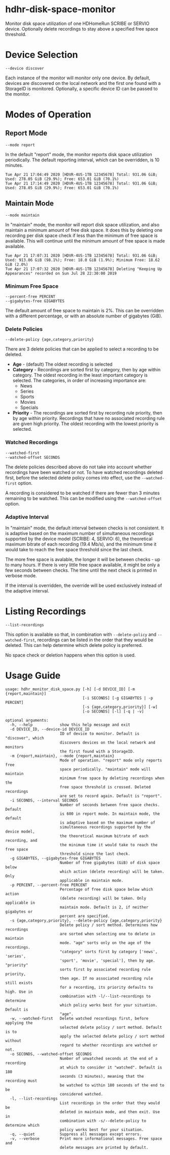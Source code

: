 # hdhr-disk-space-monitor
Monitor disk space utilization of one HDHomeRun SCRIBE or SERVIO device. Optionally delete recordings to stay above a specified free space threshold.


# Device Selection
```
--device discover
```

Each instance of the monitor will monitor only one device. By default, devices are discovered on the local network and the first one found with a StorageID is monitored. Optionally, a specific device ID can be passed to the monitor.

# Modes of Operation

## Report Mode
```
--mode report
```

In the default "report" mode, the monitor reports disk space utilization periodically. The default reporting interval, which can be overridden, is 10 minutes.

```
Tue Apr 21 17:04:49 2020 [HDVR-4US-1TB 12345678] Total: 931.06 GiB; Used: 278.05 GiB (29.9%); Free: 653.01 GiB (70.1%)
Tue Apr 21 17:14:49 2020 [HDVR-4US-1TB 12345678] Total: 931.06 GiB; Used: 278.05 GiB (29.9%); Free: 653.01 GiB (70.1%)
```

## Maintain Mode
```
--mode maintain
```

In "maintain" mode, the monitor will report disk space utilization, and also maintain a minimum amount of free disk space.  It does this by deleting one recording per disk space check if less than the minimum of free space is available. This will continue until the minimum amount of free space is made available.

```
Tue Apr 21 17:07:31 2020 [HDVR-4US-1TB 12345678] Total: 931.06 GiB; Used: 913.06 GiB (98.1%); Free: 18.0 GiB (1.9%); Minimum Free: 18.62 GiB (2.0%)
Tue Apr 21 17:07:32 2020 [HDVR-4US-1TB 12345678] Deleting "Keeping Up Appearances" recorded on Sun Jul 28 22:30:00 2019
```
### Minimum Free Space
```
--percent-free PERCENT
--gigabytes-free GIGABYTES
```
The default amount of free space to maintain is 2%. This can be overridden with a different percentage, or with an absolute number of gigabytes (GiB).

### Delete Policies
```
--delete-policy {age,category,priority}
```

There are 3 delete policies that can be applied to select a recording to be deleted.

* **Age** - (default) The oldest recording is selected
* **Category** - Recordings are sorted first by category, then by age within category. The oldest recording in the least important category is selected. The categories, in order of increasing importance are:
  * News
  * Series
  * Sports
  * Movies
  * Specials
* **Priority** - The recordings are sorted first by recording rule priority, then by age within priority. Recordings that have no associated recording rule are given high priority. The oldest recording with the lowest priority is selected.

### Watched Recordings
```
--watched-first
--watched-offset SECONDS
```
The delete policies described above do not take into account whether recordings have been watched or not. To have watched recordings deleted first, before the selected delete policy comes into effect, use the `--watched-first` option.

A recording is considered to be watched if there are fewer than 3 minutes remaining to be watched. This can be modified using the `--watched-offset` option.

### Adaptive Interval

In "maintain" mode, the default interval between checks is not consistent. It is adaptive based on the maximum number of simultaneous recordings supported by the device model (SCRIBE: 4, SERVIO: 6), the theoretical maximum bitrate of each recording (19.4 Mb/s), and the minimum time it would take to reach the free space threshold since the last check.

The more free space is avalable, the longer it will be between checks - up to many hours. If there is very little free space available, it might be only a few seconds between checks. The time until the next check is printed in verbose mode.

If the interval is overridden, the override will be used exclusively instead of the adaptive interval.

# Listing Recordings
```
--list-recordings
```
This option is available so that, in combination with `--delete-policy` and `--watched-first`, recordings can be listed in the order that they would be deleted. This can help determine which delete policy is preferred.

No space check or deletion happens when this option is used.

# Usage Guide

```
usage: hdhr_monitor_disk_space.py [-h] [-d DEVICE_ID] [-m {report,maintain}]
                                  [-i SECONDS] [-g GIGABYTES | -p PERCENT]
                                  [-s {age,category,priority}] [-w]
                                  [-o SECONDS] [-l] [-q | -v]

optional arguments:
  -h, --help            show this help message and exit
  -d DEVICE_ID, --device-id DEVICE_ID
                        ID of device to monitor. Default is "discover", which
                        discovers devices on the local network and monitors
                        the first found with a StorageID.
  -m {report,maintain}, --mode {report,maintain}
                        Mode of operation. "report" mode only reports free
                        space periodically. "maintain" mode will maintain
                        minimum free space by deleting recordings when the
                        free space threshold is crossed. Deleted recordings
                        are set to record again. Default is "report".
  -i SECONDS, --interval SECONDS
                        Number of seconds between free space checks. Default
                        is 600 in report mode. In maintain mode, the default
                        is adaptive based on the maximum number of
                        simultaneous recordings supported by the device model,
                        the theoretical maximum bitrate of each recording, and
                        the minimum time it would take to reach the free space
                        threshold since the last check.
  -g GIGABYTES, --gigabytes-free GIGABYTES
                        Number of free gigabytes (GiB) of disk space below
                        which action (delete recording) will be taken. Only
                        applicable in maintain mode.
  -p PERCENT, --percent-free PERCENT
                        Percentage of free disk space below which action
                        (delete recording) will be taken. Only applicable in
                        maintain mode. Default is 2, if neither gigabytes or
                        percent are specified.
  -s {age,category,priority}, --delete-policy {age,category,priority}
                        Delete policy / sort method. Determines how recordings
                        are sorted when selecting one to delete in maintain
                        mode. "age" sorts only on the age of the recordings.
                        "category" sorts first by category ['news', 'series',
                        'sport', 'movie', 'special'], then by age. "priority"
                        sorts first by associated recording rule priority,
                        then age. If no associated recording rule still exists
                        for a recording, its priority defaults to high. Use in
                        combination with -l/--list-recordings to determine
                        which policy works best for your situation. Default is
                        "age".
  -w, --watched-first   Delete watched recordings first, before applying the
                        selected delete policy / sort method. Default is to
                        apply the selected delete policy / sort method without
                        regard to whether recordings are watched or not.
  -o SECONDS, --watched-offset SECONDS
                        Number of unwatched seconds at the end of a recording
                        at which to consider it "watched". Default is 180
                        seconds (3 minutes), meaning that the recording must
                        be watched to within 180 seconds of the end to be
                        considered watched.
  -l, --list-recordings
                        List recordings in the order that they would be
                        deleted in maintain mode, and then exit. Use in
                        combination with -s/--delete-policy to determine which
                        policy works best for your situation.
  -q, --quiet           Suppress all messages except errors.
  -v, --verbose         Print more informational messages. Free space and
                        delete messages are printed by default.
```
